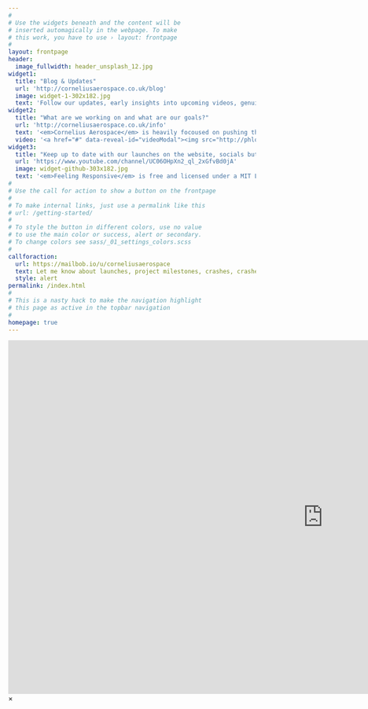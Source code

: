 ```yaml
---
#
# Use the widgets beneath and the content will be
# inserted automagically in the webpage. To make
# this work, you have to use › layout: frontpage
#
layout: frontpage
header:
  image_fullwidth: header_unsplash_12.jpg
widget1:
  title: "Blog & Updates"
  url: 'http://corneliusaerospace.co.uk/blog'
  image: widget-1-302x182.jpg
  text: 'Follow our updates, early insights into upcoming videos, genuine design info as well as <em> our engineers rants about the existential philosophy of rocketry... (we are trying to stop her) </em>'
widget2:
  title: "What are we working on and what are our goals?"
  url: 'http://corneliusaerospace.co.uk/info'
  text: '<em>Cornelius Aerospace</em> is heavily focoused on pushing the boundaries of amature-rocketry through iterative design, and <b> LOTS</b> and <b>LOTs</b> of <s>failures<s> <i>lessons</i> - we embrace (and swear at, in the moment) failures to extract as much progress out of our flights! <br/>1. Consutrction Methods<br/>2. FLight computer optimisation (small, dainty and packed with <b><i>DATA!</i></b>).<br/>3. Practising with weather balloons to explore the feasability of a rocketoon or a similar system (because propellant is <i>EXPENSIVE</i>)<br/>4. Experement with various designs (boosters, staging, larger motors, praying and licking special crystals... all the norm really) <br/>5. Optimising for altitude after other core features are refined, not much point getting to 10km and loosing the £1000 rocket that got there' 
  video: '<a href="#" data-reveal-id="videoModal"><img src="http://phlow.github.io/feeling-responsive/imOptimising for altitude (after other core features are refined)ages/start-video-feeling-responsive-302x182.jpg" width="302" height="182" alt=""/></a>'
widget3:
  title: "Keep up to date with our launches on the website, socials but best of all <b>YouTube</b> (our main platform)"
  url: 'https://www.youtube.com/channel/UC06OHpXn2_ql_2xGfvBd0jA'
  image: widget-github-303x182.jpg
  text: '<em>Feeling Responsive</em> is free and licensed under a MIT License. Make it your own and start building. The code is well-documented and explains you how it works.'
#
# Use the call for action to show a button on the frontpage
#
# To make internal links, just use a permalink like this
# url: /getting-started/
#
# To style the button in different colors, use no value
# to use the main color or success, alert or secondary.
# To change colors see sass/_01_settings_colors.scss
#
callforaction:
  url: https://mailbob.io/u/corneliusaerospace
  text: Let me know about launches, project milestones, crashes, crashes and CRASHES ›
  style: alert
permalink: /index.html
#
# This is a nasty hack to make the navigation highlight
# this page as active in the topbar navigation
#
homepage: true
---
```


<div id="videoModal" class="reveal-modal large" data-reveal="">
  <div class="flex-video widescreen vimeo" style="display: block;">
    <iframe width="1280" height="720" src="https://www.youtube.com/embed/3b5zCFSmVvU" frameborder="0" allowfullscreen></iframe>
  </div>
  <a class="close-reveal-modal">&#215;</a>
</div>
